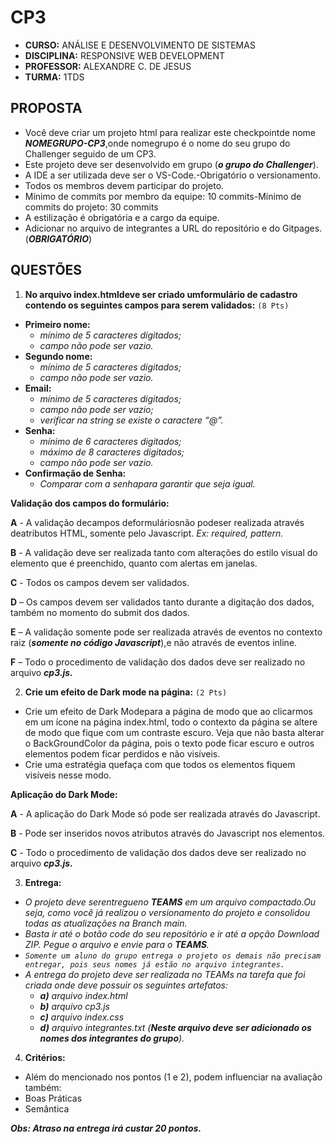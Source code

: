 # CP3
- **CURSO:** ANÁLISE E DESENVOLVIMENTO DE SISTEMAS
- **DISCIPLINA:** RESPONSIVE WEB DEVELOPMENT 
- **PROFESSOR:** ALEXANDRE C. DE JESUS 
- **TURMA:** 1TDS

## PROPOSTA
- Você deve criar um projeto html para realizar este checkpointde nome ***NOMEGRUPO-CP3***,onde nomegrupo é o nome do seu grupo do Challenger seguido de um CP3.
- Este projeto deve ser desenvolvido em grupo (***o grupo do Challenger***).
- A IDE a ser utilizada deve ser o VS-Code.-Obrigatório o versionamento.
- Todos os membros devem participar do projeto.
- Mínimo de commits por membro da equipe: 10 commits-Mínimo de commits do projeto: 30 commits
- A estilização é obrigatória e a cargo da equipe.
- Adicionar no arquivo de integrantes a URL do repositório e do Gitpages.(***OBRIGATÓRIO***)

## QUESTÕES
1. **No arquivo index.htmldeve ser criado umformulário de cadastro contendo os seguintes campos para serem validados:**
``(8 Pts)``
- **Primeiro nome:**
  - *mínimo de 5 caracteres digitados;*
  - *campo não pode ser vazio.*
- **Segundo nome:**
  - *mínimo de 5 caracteres digitados;*
  - *campo não pode ser vazio.*
- **Email:**
  - *mínimo de 5 caracteres digitados;*
  - *campo não pode ser vazio;*
  - *verificar na string se existe o caractere “@”.*
- **Senha:**
  - *mínimo de 6 caracteres digitados;*
  - *máximo de 8 caracteres digitados;*
  - *campo não pode ser vazio.*
- **Confirmação de Senha:**
  - *Comparar com a senhapara garantir que seja igual.*

**Validação dos campos do formulário:**

**A** - A validação decampos deformuláriosnão podeser realizada através deatributos HTML, somente pelo Javascript. *Ex: required, pattern.*

**B** - A validação  deve  ser  realizada  tanto  com  alterações  do  estilo  visual  do  elemento  que  é  preenchido, quanto com alertas em janelas.

**C** - Todos os campos devem ser validados.

**D** – Os campos devem ser validados tanto durante a digitação dos dados, também no momento do submit dos dados.

**E** – A  validação  somente  pode  ser  realizada  através  de  eventos  no  contexto  raiz (***somente  no  código Javascript***),e não através de eventos inline.

**F** – Todo o procedimento de validação dos dados deve ser realizado no arquivo ***cp3.js.***

2. **Crie um efeito de Dark mode na página:** ``(2 Pts)``
- Crie um efeito de Dark Modepara a página de modo que ao clicarmos em um ícone na página index.html, todo o contexto da página se altere de modo que fique com um contraste escuro. Veja que não basta alterar o BackGroundColor da página, pois o texto pode ficar escuro e outros elementos podem ficar perdidos e não visíveis.
- Crie uma estratégia quefaça com que todos os elementos fiquem visíveis nesse modo.

**Aplicação do Dark Mode:**

**A** - A aplicação do Dark Mode só pode ser realizada através do Javascript.

**B** - Pode ser inseridos novos atributos através do Javascript nos elementos.

**C** - Todo o procedimento de validação dos dados deve ser realizado no arquivo ***cp3.js.***

3. **Entrega:**
- *O  projeto  deve  serentregueno **TEAMS** em um  arquivo compactado.Ou  seja,  como  você  já  realizou  o versionamento do projeto e consolidou todas as atualizações na Branch main.*
- *Basta ir até o botão code do seu repositório e ir até a opção Download ZIP. Pegue o arquivo e envie para o **TEAMS**.*
- *``Somente um aluno do grupo entrega o projeto os demais não precisam entregar, pois seus nomes já estão no arquivo integrantes.``*
- *A entrega do projeto deve ser realizada no TEAMs na tarefa que foi criada onde deve possuir os seguintes artefatos:*
  - ***a)** arquivo index.html*
  - ***b)** arquivo cp3.js*
  - ***c)** arquivo index.css*
  - ***d)** arquivo integrantes.txt (**Neste arquivo deve ser adicionado os nomes dos integrantes do grupo**).*
4. **Critérios:**
- Além do mencionado nos pontos (1 e 2), podem influenciar na avaliação também:
- Boas Práticas
- Semântica

***Obs: Atraso na entrega irá custar 20 pontos.***
